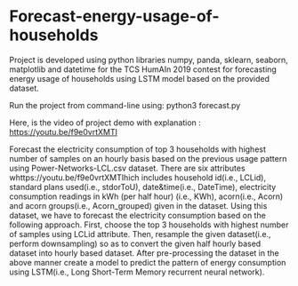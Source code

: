 # Forecast-energy-usage-of-households
Project is developed using python libraries numpy, panda, sklearn, seaborn, matplotlib and datetime for the TCS HumAIn 2019 contest for forecasting energy usage of households using LSTM model based on the provided dataset.

Run the project from command-line using: python3 forecast.py

Here, is the video of project demo with explanation : https://youtu.be/f9e0vrtXMTI

Forecast the electricity consumption of top 3 households with highest number of samples on an hourly basis based on the previous usage pattern using Power-Networks-LCL.csv dataset. There are six attributes whttps://youtu.be/f9e0vrtXMTIhich includes household id(i.e., LCLid), standard plans used(i.e., stdorToU), date&time(i.e., DateTime), electricity consumption readings in kWh (per half hour) (i.e., KWh), acorn(i.e., Acorn) and acorn groups(i.e., Acorn_grouped) given in the dataset. Using this dataset, we have to forecast the electricity consumption based on the following approach. First, choose the top 3 households with highest number of samples using LCLid attribute. Then, resample the given dataset(i.e., perform downsampling) so as to convert the given half hourly based dataset into hourly based dataset. After pre-processing the dataset in the above manner create a model to predict the pattern of energy consumption using LSTM(i.e., Long Short-Term Memory recurrent neural network).


